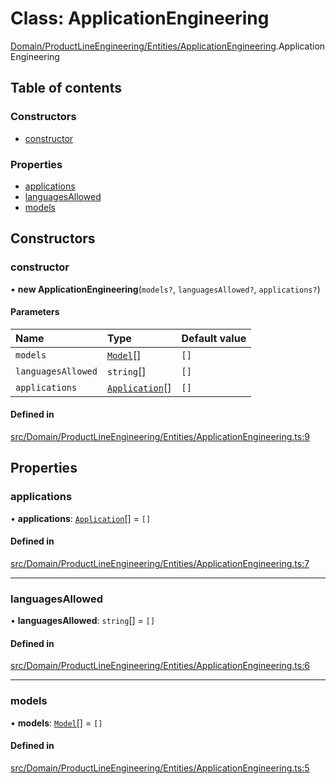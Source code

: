 # Class: ApplicationEngineering

[Domain/ProductLineEngineering/Entities/ApplicationEngineering](../wiki/Domain.ProductLineEngineering.Entities.ApplicationEngineering).ApplicationEngineering

## Table of contents

### Constructors

- [constructor](../wiki/Domain.ProductLineEngineering.Entities.ApplicationEngineering.ApplicationEngineering#constructor)

### Properties

- [applications](../wiki/Domain.ProductLineEngineering.Entities.ApplicationEngineering.ApplicationEngineering#applications)
- [languagesAllowed](../wiki/Domain.ProductLineEngineering.Entities.ApplicationEngineering.ApplicationEngineering#languagesallowed)
- [models](../wiki/Domain.ProductLineEngineering.Entities.ApplicationEngineering.ApplicationEngineering#models)

## Constructors

### constructor

• **new ApplicationEngineering**(`models?`, `languagesAllowed?`, `applications?`)

#### Parameters

| Name | Type | Default value |
| :------ | :------ | :------ |
| `models` | [`Model`](../wiki/Domain.ProductLineEngineering.Entities.Model.Model)[] | `[]` |
| `languagesAllowed` | `string`[] | `[]` |
| `applications` | [`Application`](../wiki/Domain.ProductLineEngineering.Entities.Application.Application)[] | `[]` |

#### Defined in

[src/Domain/ProductLineEngineering/Entities/ApplicationEngineering.ts:9](https://github.com/94briel/VariaMosPLE/blob/0611efd/src/Domain/ProductLineEngineering/Entities/ApplicationEngineering.ts#L9)

## Properties

### applications

• **applications**: [`Application`](../wiki/Domain.ProductLineEngineering.Entities.Application.Application)[] = `[]`

#### Defined in

[src/Domain/ProductLineEngineering/Entities/ApplicationEngineering.ts:7](https://github.com/94briel/VariaMosPLE/blob/0611efd/src/Domain/ProductLineEngineering/Entities/ApplicationEngineering.ts#L7)

___

### languagesAllowed

• **languagesAllowed**: `string`[] = `[]`

#### Defined in

[src/Domain/ProductLineEngineering/Entities/ApplicationEngineering.ts:6](https://github.com/94briel/VariaMosPLE/blob/0611efd/src/Domain/ProductLineEngineering/Entities/ApplicationEngineering.ts#L6)

___

### models

• **models**: [`Model`](../wiki/Domain.ProductLineEngineering.Entities.Model.Model)[] = `[]`

#### Defined in

[src/Domain/ProductLineEngineering/Entities/ApplicationEngineering.ts:5](https://github.com/94briel/VariaMosPLE/blob/0611efd/src/Domain/ProductLineEngineering/Entities/ApplicationEngineering.ts#L5)

